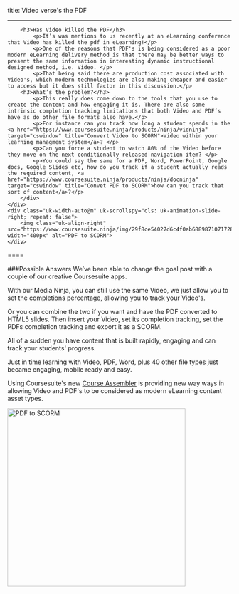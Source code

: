 title: Video verse's the PDF

----

        <h3>Has Video killed the PDF</h3>
            <p>It’s was mentions to us recently at an eLearning conference that Video has killed the pdf in eLearning!</p>
			<p>One of the reasons that PDF's is being considered as a poor modern eLearning delivery method is that there may be better ways to present the same information in interesting dynamic instructional designed method, i.e. Video. </p>
			<p>That being said there are production cost associated with Video's, which modern technologies are also making cheaper and easier to access but it does still factor in this discussion.</p>
		<h3>What’s the problem?</h3>
			<p>This really does come down to the tools that you use to create the content and how engaging it is. There are also some intrinsic completion tracking limitations that both Video and PDF’s have as do other file formats also have.</p>
            <p>For instance can you track how long a student spends in the <a href="https://www.coursesuite.ninja/products/ninja/vidninja" target="cswindow" title="Convert Video to SCORM">Video within your learning managment system</a>? </p>
			<p>Can you force a student to watch 80% of the Video before they move on the next conditionally released navigation item? </p>
			<p>You could say the same for a PDF, Word, PowerPoint, Google docs, Google Slides etc, how do you track if a student actually reads the required content, <a href="https://www.coursesuite.ninja/products/ninja/docninja" target="cswindow" title="Convet PDF to SCORM">how can you track that sort of content</a>?</p>
	    </div>
	</div>
	<div class="uk-width-auto@m" uk-scrollspy="cls: uk-animation-slide-right; repeat: false">
		<img class="uk-align-right" src="https://www.coursesuite.ninja/img/29f8ce54027d6c4f0ab6889871071728.jpg" width="400px" alt="PDF to SCORM">
	</div>
</div>

====

<div class="uk-text-left" uk-grid>
	<div class="uk-width-expand@m">
		<div uk-scrollspy="cls: uk-animation-fade; delay: 200; repeat: false">
		
###Possible Answers
We’ve been able to change the goal post with a couple of our creative Coursesuite apps.

With our Media Ninja, you can still use the same Video, we just allow you to set the completions percentage, allowing you to track your Video's. 

Or you can combine the two if you want and have the PDF converted to HTML5 slides. Then insert your Video, set its completion tracking, set the PDFs completion tracking and export it as a SCORM. 

All of a sudden you have content that is built rapidly, engaging and can track your students' progress.

Just in time learning with Video, PDF, Word, plus 40 other file types just became engaging, mobile ready and easy. 

Using Coursesuite's new <a href="https://www.coursesuite.ninja/products/ninja/docninja" target="cswindow" title="Convet PDF to SCORM">Course Assembler</a> is providing new way ways in allowing Video and PDF's to be considered as modern eLearning content asset types.
</div>
</div>
	<div class="uk-width-auto@m" uk-scrollspy="cls: uk-animation-slide-right; repeat: false">
		<img class="uk-align-right" src="https://dev.coursesuite.ninja/img/6a46bf29761ed4f49d1540ab249449b8.jpg" width="400px" alt="PDF to SCORM">
	</div>
</div>